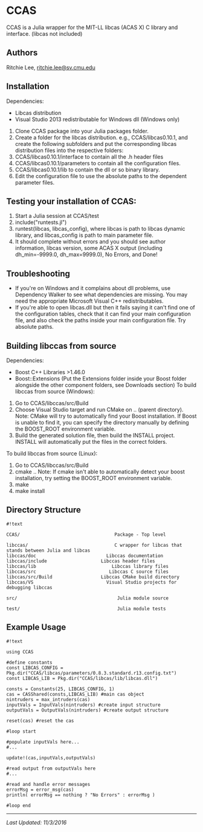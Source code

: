 # CCAS

CCAS is a Julia wrapper for the MIT-LL libcas (ACAS X) C library and interface.  (libcas not included)

## Authors

Ritchie Lee, ritchie.lee@sv.cmu.edu

## Installation

Dependencies: 

* Libcas distribution
* Visual Studio 2013 redistributable for Windows dll (Windows only)

1. Clone CCAS package into your Julia packages folder.
1. Create a folder for the libcas distribution.  e.g., CCAS/libcas0.10.1, and create the following subfolders and put the corresponding libcas distribution files into the respective folders:
  1. CCAS/libcas0.10.1/interface to contain all the .h header files
  1. CCAS/libcas0.10.1/parameters to contain all the configuration files.
  1. CCAS/libcas0.10.1/lib to contain the dll or so binary library.
1. Edit the configuration file to use the absolute paths to the dependent parameter files. 

## Testing your installation of CCAS:

1. Start a Julia session at CCAS/test
1. include("runtests.jl")
1. runtest(libcas, libcas_config), where libcas is path to libcas dynamic library, and libcas_config is path to main parameter file.
1. It should complete without errors and you should see author information, libcas version, some ACAS X output (including dh_min=-9999.0, dh_max=9999.0), No Errors, and Done! 

## Troubleshooting

* If you're on Windows and it complains about dll problems, use Dependency Walker to see what dependencies are missing.  You may need the appropriate Microsoft Visual C++ redistributables.
* If you're able to open libcas.dll but then it fails saying it can't find one of the configuration tables, check that it can find your main configuration file, and also check the paths inside your main configuration file.  Try absolute paths.


## Building libccas from source

Dependencies:

* Boost C++ Libraries  >1.46.0
* Boost::Extensions (Put the Extensions folder inside your Boost folder alongside the other component folders, see Downloads section)
To build libccas from source (Windows):

1. Go to CCAS/libccas/src/Build
1. Choose Visual Studio target and run CMake on .. (parent directory).
Note: CMake will try to automatically find your Boost installation.  If Boost is unable to find it, you can specify the directory manually by defining the BOOST_ROOT environment variable.
1. Build the generated solution file, then build the INSTALL project.  INSTALL will automatically put the files in the correct folders.

To build libccas from source (Linux):

1. Go to CCAS/libccas/src/Build
1. cmake ..
Note: If cmake isn't able to automatically detect your boost installation, try setting the BOOST_ROOT environment variable.
1. make
1. make install


## Directory Structure
```
#!text

CCAS/                                   Package - Top level

libccas/                                C wrapper for libcas that stands between Julia and libcas
libccas/doc                          Libccas documentation
libccas/include                    Libccas header files
libccas/lib                            Libccas library files
libccas/src                           Libccas C source files
libccas/src/Build                  Libccas CMake build directory
libccas/VS                           Visual Studio projects for debugging libccas

src/                                     Julia module source

test/                                    Julia module tests

```

## Example Usage
```
#!text

using CCAS

#define constants
const LIBCAS_CONFIG = Pkg.dir("CCAS/libcas/parameters/0.8.3.standard.r13.config.txt")
const LIBCAS_LIB = Pkg.dir("CCAS/libcas/lib/libcas.dll")

consts = Constants(25, LIBCAS_CONFIG, 1)
cas = CASShared(consts,LIBCAS_LIB) #main cas object
nintruders = max_intruders(cas)
inputVals = InputVals(nintruders) #create input structure
outputVals = OutputVals(nintruders) #create output structure

reset(cas) #reset the cas

#loop start

#populate inputVals here...
#...

update!(cas,inputVals,outputVals)

#read output from outputVals here
#...

#read and handle error messages
errorMsg = error_msg(cas)
println( errorMsg == nothing ? "No Errors" : errorMsg )

#loop end

```

***

*Last Updated: 11/3/2016*
